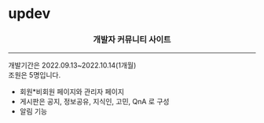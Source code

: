 # updev

### <center>개발자 커뮤니티 사이트 </center>
---
개발기간은 2022.09.13~2022.10.14(1개월)<br>
조원은 5명입니다.
* 회원*비회원 페이지와 관리자 페이지 <br>
* 게시판은 공지, 정보공유, 지식인, 고민, QnA 로 구성
* 알림 기능<br>
